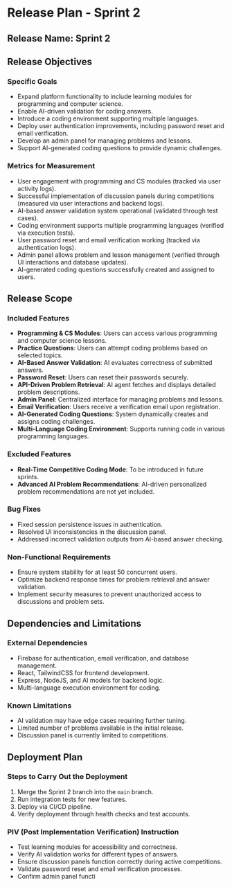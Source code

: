 
# Release Plan - Sprint 2

## Release Name: Sprint 2

## Release Objectives
### Specific Goals
- Expand platform functionality to include learning modules for programming and computer science.
- Enable AI-driven validation for coding answers.
- Introduce a coding environment supporting multiple languages.
- Deploy user authentication improvements, including password reset and email verification.
- Develop an admin panel for managing problems and lessons.
- Support AI-generated coding questions to provide dynamic challenges.

### Metrics for Measurement
- User engagement with programming and CS modules (tracked via user activity logs).
- Successful implementation of discussion panels during competitions (measured via user interactions and backend logs).
- AI-based answer validation system operational (validated through test cases).
- Coding environment supports multiple programming languages (verified via execution tests).
- User password reset and email verification working (tracked via authentication logs).
- Admin panel allows problem and lesson management (verified through UI interactions and database updates).
- AI-generated coding questions successfully created and assigned to users.

## Release Scope
### Included Features
- **Programming & CS Modules**: Users can access various programming and computer science lessons.
- **Practice Questions**: Users can attempt coding problems based on selected topics.
- **AI-Based Answer Validation**: AI evaluates correctness of submitted answers.
- **Password Reset**: Users can reset their passwords securely.
- **API-Driven Problem Retrieval**: AI agent fetches and displays detailed problem descriptions.
- **Admin Panel**: Centralized interface for managing problems and lessons.
- **Email Verification**: Users receive a verification email upon registration.
- **AI-Generated Coding Questions**: System dynamically creates and assigns coding challenges.
- **Multi-Language Coding Environment**: Supports running code in various programming languages.

### Excluded Features
- **Real-Time Competitive Coding Mode**: To be introduced in future sprints.
- **Advanced AI Problem Recommendations**: AI-driven personalized problem recommendations are not yet included.

### Bug Fixes
- Fixed session persistence issues in authentication.
- Resolved UI inconsistencies in the discussion panel.
- Addressed incorrect validation outputs from AI-based answer checking.

### Non-Functional Requirements
- Ensure system stability for at least 50 concurrent users.
- Optimize backend response times for problem retrieval and answer validation.
- Implement security measures to prevent unauthorized access to discussions and problem sets.

## Dependencies and Limitations
### External Dependencies
- Firebase for authentication, email verification, and database management.
- React, TailwindCSS for frontend development.
- Express, NodeJS, and AI models for backend logic.
- Multi-language execution environment for coding.

### Known Limitations
- AI validation may have edge cases requiring further tuning.
- Limited number of problems available in the initial release.
- Discussion panel is currently limited to competitions.

## Deployment Plan
### Steps to Carry Out the Deployment
1. Merge the Sprint 2 branch into the `main` branch.
2. Run integration tests for new features.
3. Deploy via CI/CD pipeline.
4. Verify deployment through health checks and test accounts.

### PIV (Post Implementation Verification) Instruction
- Test learning modules for accessibility and correctness.
- Verify AI validation works for different types of answers.
- Ensure discussion panels function correctly during active competitions.
- Validate password reset and email verification processes.
- Confirm admin panel functi

